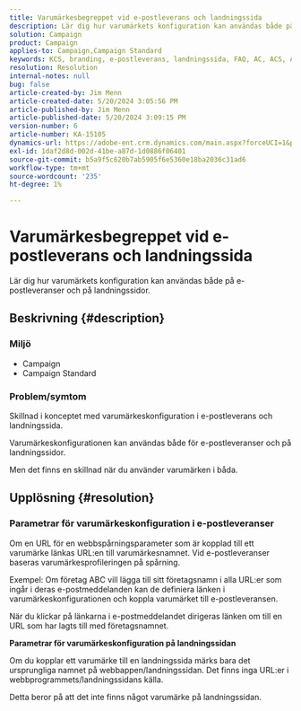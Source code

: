 ```yaml
---
title: Varumärkesbegreppet vid e-postleverans och landningssida
description: Lär dig hur varumärkets konfiguration kan användas både på e-postleveranser och på landningssidor.
solution: Campaign
product: Campaign
applies-to: Campaign,Campaign Standard
keywords: KCS, branding, e-postleverans, landningssida, FAQ, AC, ACS, Adobe Campaign Standard, Adobe Campaign
resolution: Resolution
internal-notes: null
bug: false
article-created-by: Jim Menn
article-created-date: 5/20/2024 3:05:56 PM
article-published-by: Jim Menn
article-published-date: 5/20/2024 3:09:15 PM
version-number: 6
article-number: KA-15105
dynamics-url: https://adobe-ent.crm.dynamics.com/main.aspx?forceUCI=1&pagetype=entityrecord&etn=knowledgearticle&id=aa8a3b70-ba16-ef11-9f8a-6045bd006268
exl-id: 1daf2d8d-002d-41be-a87d-1d0886f06401
source-git-commit: b5a9f5c620b7ab5905f6e5360e18ba2036c31ad6
workflow-type: tm+mt
source-wordcount: '235'
ht-degree: 1%

---
```


# Varumärkesbegreppet vid e-postleverans och landningssida


Lär dig hur varumärkets konfiguration kan användas både på e-postleveranser och på landningssidor.

## Beskrivning {#description}


### <b>Miljö</b>

- Campaign
- Campaign Standard




### <b>Problem/symtom</b>

Skillnad i konceptet med varumärkeskonfiguration i e-postleverans och landningssida.

Varumärkeskonfigurationen kan användas både för e-postleveranser och på landningssidor.

Men det finns en skillnad när du använder varumärken i båda.






## Upplösning {#resolution}


### <b>Parametrar för varumärkeskonfiguration i e-postleveranser</b>



Om en URL för en webbspårningsparameter som är kopplad till ett varumärke länkas URL:en till varumärkesnamnet. Vid e-postleveranser baseras varumärkesprofileringen på spårning.

Exempel: Om företag ABC vill lägga till sitt företagsnamn i alla URL:er som ingår i deras e-postmeddelanden kan de definiera länken i varumärkeskonfigurationen och koppla varumärket till e-postleveransen.

När du klickar på länkarna i e-postmeddelandet dirigeras länken om till en URL som har lagts till med företagsnamnet.




<b>Parametrar för varumärkeskonfiguration på landningssidan</b>


Om du kopplar ett varumärke till en landningssida märks bara det ursprungliga namnet på webbappen/landningssidan. Det finns inga URL:er i webbprogrammets/landningssidans källa.

Detta beror på att det inte finns något varumärke på landningssidan.
